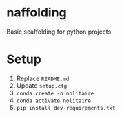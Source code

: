 naffolding
==========

Basic scaffolding for python projects

Setup
=====

1. Replace `README.md`
2. Update `setup.cfg`
2. `conda create -n nolitaire`
3. `conda activate nolitaire`
4. `pip install dev-requirements.txt`

